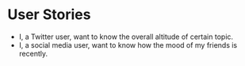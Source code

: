 # User Stories

* I, a Twitter user, want to know the overall altitude of certain topic.
* I, a social media user, want to know how the mood of my friends is recently.